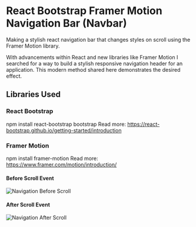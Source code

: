 # React Bootstrap Framer Motion Navigation Bar (Navbar)

Making a stylish react navigation bar that changes styles on scroll using the Framer Motion library.

With advancements within React and new libraries like Framer Motion I searched for a way to build a stylish responsive navigation header for an application. This modern method shared here demonstrates the desired effect.

## Libraries Used

### React Bootstrap
npm install react-bootstrap bootstrap
Read more: https://react-bootstrap.github.io/getting-started/introduction

### Framer Motion
npm install framer-motion
Read more: https://www.framer.com/motion/introduction/

#### Before Scroll Event
![Navigation Before Scroll](https://github.com/Hendrik-de-Wet/react-bootstrap-navbar/tree/main/src/before.png?raw=true)

#### After Scroll Event

![Navigation After Scroll](https://github.com/Hendrik-de-Wet/react-bootstrap-navbar/tree/main/src/after.png?raw=true)
